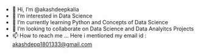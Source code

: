 - 👋 Hi, I’m @akashdeepkalia
- 👀 I’m interested in Data Science
- 🌱 I’m currently learning Python and Concepts of Data Science
- 💞️ I’m looking to collaborate on Data Science and Data Analyitcs Projects
- 📫 How to reach me ... Here i mentioned my email id : akashdepp1801333@gmail.com

<!---
akashdeepkalia/akashdeepkalia is a ✨ special ✨ repository because its `README.md` (this file) appears on your GitHub profile.
You can click the Preview link to take a look at your changes.
--->
